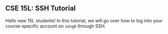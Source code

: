## CSE 15L: SSH Tutorial

Hello new 15L students! In this tutorial, we will go over how to log into your course-specific account on `ieng6` through SSH. 
